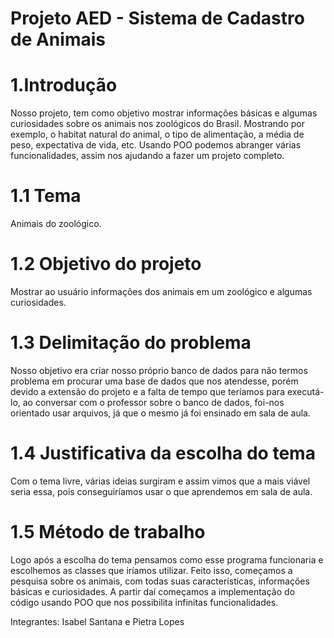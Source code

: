 # Projeto AED - Sistema de Cadastro de Animais

# 1.Introdução

Nosso projeto, tem como objetivo mostrar informações básicas e algumas curiosidades sobre os animais nos zoológicos do Brasil.   Mostrando por exemplo, o habitat natural do animal, o tipo de alimentação, a média de peso, expectativa de vida, etc.
Usando POO podemos abranger várias funcionalidades, assim nos ajudando a fazer um projeto completo.

# 1.1 Tema
 
Animais do zoológico.

# 1.2 Objetivo do projeto

Mostrar ao usuário informações dos animais em um zoológico e algumas curiosidades. 

# 1.3 Delimitação do problema
 
Nosso objetivo era criar nosso próprio banco de dados para não termos problema em procurar uma base de dados que nos atendesse, porém devido a extensão do projeto e a falta de tempo que teríamos para executá-lo, ao conversar com o professor sobre o banco de dados, foi-nos orientado usar arquivos, já que o mesmo já foi ensinado em sala de aula.

# 1.4 Justificativa da escolha do tema

Com o tema livre, várias ideias surgiram e assim vimos que a mais viável seria essa, pois conseguiríamos usar o que aprendemos em sala de aula.

# 1.5 Método de trabalho 

Logo após a escolha do tema pensamos como esse programa funcionaria e escolhemos as classes que iríamos utilizar. Feito isso, começamos a pesquisa sobre os animais, com todas suas características, informações básicas e curiosidades. A partir daí começamos a implementação do código usando POO que nos possibilita infinitas funcionalidades.


Integrantes: Isabel Santana e Pietra Lopes

